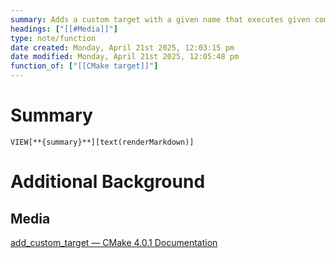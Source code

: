 ```yaml
---
summary: Adds a custom target with a given name that executes given commands. Target has no output file, and is ALWAYS considered out of date, even if the files try to create a file with the name of the target. Use `add_custom_command()` to generate a file with dependencies.<br><br>Useful for command line arguments with specific arguments/options (i.e. doxygen, cppcheck)
headings: ["[[#Media]]"]
type: note/function
date created: Monday, April 21st 2025, 12:03:15 pm
date modified: Monday, April 21st 2025, 12:05:48 pm
function_of: ["[[CMake target]]"]
---
```

# Summary
`VIEW[**{summary}**][text(renderMarkdown)]`

# Additional Background
## Media
[add\_custom\_target — CMake 4.0.1 Documentation](https://cmake.org/cmake/help/latest/command/add_custom_target.html)